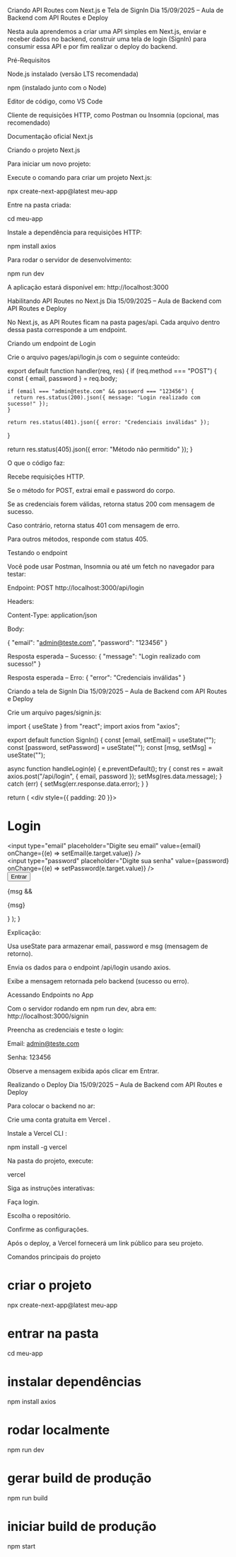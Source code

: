 Criando API Routes com Next.js e Tela de SignIn
Dia 15/09/2025 – Aula de Backend com API Routes e Deploy

Nesta aula aprendemos a criar uma API simples em Next.js, enviar e receber dados no backend, construir uma tela de login (SignIn) para consumir essa API e por fim realizar o deploy do backend.

Pré-Requisitos

Node.js
 instalado (versão LTS recomendada)

npm
 (instalado junto com o Node)

Editor de código, como VS Code

Cliente de requisições HTTP, como Postman
 ou Insomnia
 (opcional, mas recomendado)

Documentação oficial Next.js

Criando o projeto Next.js

Para iniciar um novo projeto:

 Execute o comando para criar um projeto Next.js:

npx create-next-app@latest meu-app


 Entre na pasta criada:

cd meu-app


 Instale a dependência para requisições HTTP:

npm install axios


 Para rodar o servidor de desenvolvimento:

npm run dev


A aplicação estará disponível em:
http://localhost:3000

Habilitando API Routes no Next.js
Dia 15/09/2025 – Aula de Backend com API Routes e Deploy

No Next.js, as API Routes ficam na pasta pages/api.
Cada arquivo dentro dessa pasta corresponde a um endpoint.

Criando um endpoint de Login

Crie o arquivo pages/api/login.js com o seguinte conteúdo:

export default function handler(req, res) {
  if (req.method === "POST") {
    const { email, password } = req.body;

    if (email === "admin@teste.com" && password === "123456") {
      return res.status(200).json({ message: "Login realizado com sucesso!" });
    }

    return res.status(401).json({ error: "Credenciais inválidas" });
  }

  return res.status(405).json({ error: "Método não permitido" });
}

O que o código faz:

Recebe requisições HTTP.

Se o método for POST, extrai email e password do corpo.

Se as credenciais forem válidas, retorna status 200 com mensagem de sucesso.

Caso contrário, retorna status 401 com mensagem de erro.

Para outros métodos, responde com status 405.

Testando o endpoint

Você pode usar Postman, Insomnia ou até um fetch no navegador para testar:

Endpoint: POST http://localhost:3000/api/login

Headers:

Content-Type: application/json


Body:

{
  "email": "admin@teste.com",
  "password": "123456"
}

Resposta esperada – Sucesso:
{ "message": "Login realizado com sucesso!" }

Resposta esperada – Erro:
{ "error": "Credenciais inválidas" }

Criando a tela de SignIn
Dia 15/09/2025 – Aula de Backend com API Routes e Deploy

Crie um arquivo pages/signin.js:

import { useState } from "react";
import axios from "axios";

export default function SignIn() {
  const [email, setEmail] = useState("");
  const [password, setPassword] = useState("");
  const [msg, setMsg] = useState("");

  async function handleLogin(e) {
    e.preventDefault();
    try {
      const res = await axios.post("/api/login", { email, password });
      setMsg(res.data.message);
    } catch (err) {
      setMsg(err.response.data.error);
    }
  }

  return (
    <div style={{ padding: 20 }}>
      <h1>Login</h1>
      <form onSubmit={handleLogin}>
        <input
          type="email"
          placeholder="Digite seu email"
          value={email}
          onChange={(e) => setEmail(e.target.value)}
        /><br/>
        <input
          type="password"
          placeholder="Digite sua senha"
          value={password}
          onChange={(e) => setPassword(e.target.value)}
        /><br/>
        <button type="submit">Entrar</button>
      </form>
      {msg && <p>{msg}</p>}
    </div>
  );
}

Explicação:

Usa useState para armazenar email, password e msg (mensagem de retorno).

Envia os dados para o endpoint /api/login usando axios.

Exibe a mensagem retornada pelo backend (sucesso ou erro).

Acessando Endpoints no App

Com o servidor rodando em npm run dev, abra em:
http://localhost:3000/signin

Preencha as credenciais e teste o login:

Email: admin@teste.com

Senha: 123456

Observe a mensagem exibida após clicar em Entrar.

Realizando o Deploy
Dia 15/09/2025 – Aula de Backend com API Routes e Deploy

Para colocar o backend no ar:

Crie uma conta gratuita em Vercel
.

Instale a Vercel CLI
:

npm install -g vercel


Na pasta do projeto, execute:

vercel


Siga as instruções interativas:

Faça login.

Escolha o repositório.

Confirme as configurações.

Após o deploy, a Vercel fornecerá um link público para seu projeto.

Comandos principais do projeto
# criar o projeto
npx create-next-app@latest meu-app

# entrar na pasta
cd meu-app

# instalar dependências
npm install axios

# rodar localmente
npm run dev

# gerar build de produção
npm run build

# iniciar build de produção
npm start